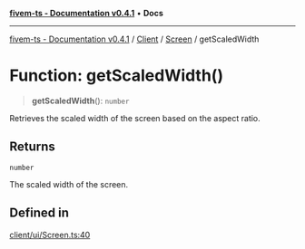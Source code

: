 [**fivem-ts - Documentation v0.4.1**](../../../../../README.md) • **Docs**

***

[fivem-ts - Documentation v0.4.1](../../../../../README.md) / [Client](../../../README.md) / [Screen](../README.md) / getScaledWidth

# Function: getScaledWidth()

> **getScaledWidth**(): `number`

Retrieves the scaled width of the screen based on the aspect ratio.

## Returns

`number`

The scaled width of the screen.

## Defined in

[client/ui/Screen.ts:40](https://github.com/Purpose-Dev/fivem-ts/blob/main/src/client/ui/Screen.ts#L40)
